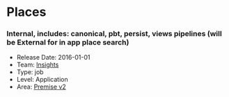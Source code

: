 # Places
### Internal, includes: canonical, pbt, persist, views pipelines (will be External for in app place search)
* Release Date: 2016-01-01
* Team: [Insights](../teams/insights.md)
* Type: job
* Level: Application
* Area: [Premise v2](areas/v2.png)
